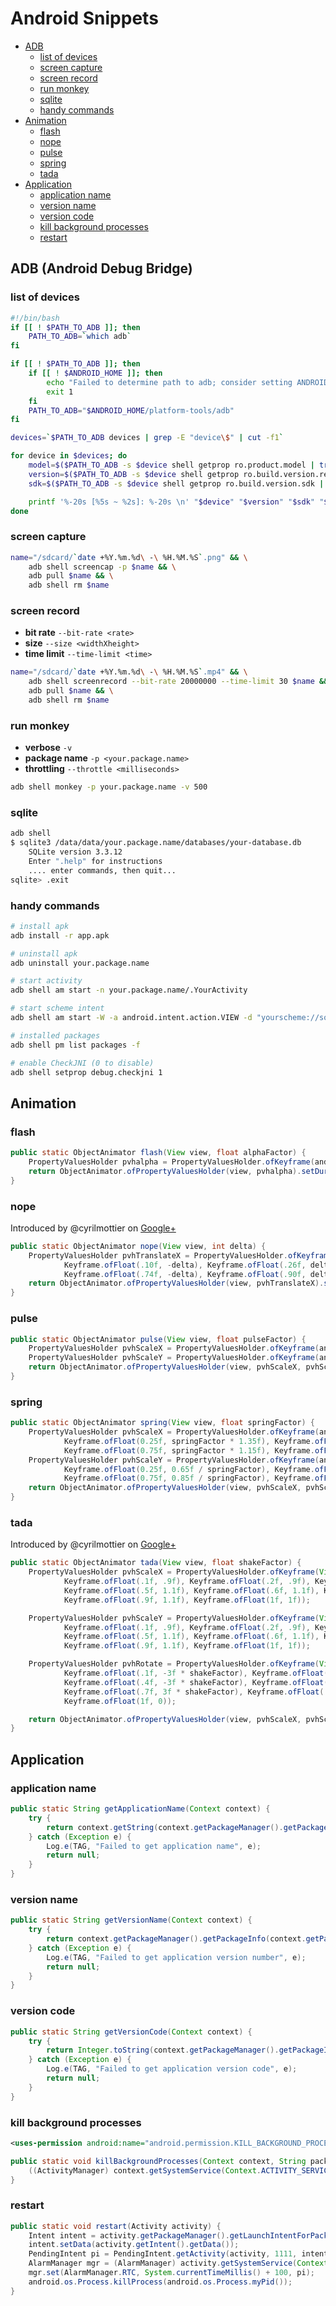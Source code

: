 Android Snippets
================


  * [ADB](#adb-android-debug-bridge)
    * [list of devices](#list-of-devices)
    * [screen capture](#screen-capture)
    * [screen record](#screen-record)
    * [run monkey](#run-monkey)
    * [sqlite](#sqlite)
    * [handy commands](#handy-commands)
  * [Animation](#animation)
    * [flash](#flash)
    * [nope](#nope)
    * [pulse](#pulse)
    * [spring](#spring)
    * [tada](#tada)
  * [Application](#application)
    * [application name](#applicatio-nname)
    * [version name](#version-name)
    * [version code](#version-code)
    * [kill background processes](#kill-background-processes)
    * [restart](#restart)


ADB (Android Debug Bridge)
--------------------------

### list of devices

```bash
#!/bin/bash
if [[ ! $PATH_TO_ADB ]]; then
	PATH_TO_ADB=`which adb`
fi

if [[ ! $PATH_TO_ADB ]]; then
	if [[ ! $ANDROID_HOME ]]; then
		echo "Failed to determine path to adb; consider setting ANDROID_HOME to your SDK directory or PATH_TO_ADB to the path to ADB"
		exit 1
	fi
	PATH_TO_ADB="$ANDROID_HOME/platform-tools/adb"
fi

devices=`$PATH_TO_ADB devices | grep -E "device\$" | cut -f1`

for device in $devices; do
	model=$($PATH_TO_ADB -s $device shell getprop ro.product.model | tr -d '\r')
	version=$($PATH_TO_ADB -s $device shell getprop ro.build.version.release | tr -d '\r')
	sdk=$($PATH_TO_ADB -s $device shell getprop ro.build.version.sdk | tr -d '\r')

	printf '%-20s [%5s ~ %2s]: %-20s \n' "$device" "$version" "$sdk" "$model"
done
```

### screen capture

```bash
name="/sdcard/`date +%Y.%m.%d\ -\ %H.%M.%S`.png" && \
	adb shell screencap -p $name && \
	adb pull $name && \
	adb shell rm $name
```

### screen record

 * **bit rate**  `--bit-rate <rate>`
 * **size**  `--size <widthXheight>`
 * **time limit**  `--time-limit <time>`

```bash
name="/sdcard/`date +%Y.%m.%d\ -\ %H.%M.%S`.mp4" && \
	adb shell screenrecord --bit-rate 20000000 --time-limit 30 $name && \
	adb pull $name && \
	adb shell rm $name
```

### run monkey

 * **verbose**  `-v`
 * **package name**  `-p <your.package.name>`
 * **throttling**  `--throttle <milliseconds>`

```bash
adb shell monkey -p your.package.name -v 500
```

### sqlite

```bash
adb shell
$ sqlite3 /data/data/your.package.name/databases/your-database.db
	SQLite version 3.3.12
	Enter ".help" for instructions
	.... enter commands, then quit...
sqlite> .exit 
```

### handy commands 

```bash
# install apk
adb install -r app.apk

# uninstall apk
adb uninstall your.package.name

# start activity
adb shell am start -n your.package.name/.YourActivity

# start scheme intent
adb shell am start -W -a android.intent.action.VIEW -d "yourscheme://something" your.package.name

# installed packages
adb shell pm list packages -f

# enable CheckJNI (0 to disable)
adb shell setprop debug.checkjni 1
```


Animation
---------

### flash

```java
public static ObjectAnimator flash(View view, float alphaFactor) {
	PropertyValuesHolder pvhalpha = PropertyValuesHolder.ofKeyframe(android.view.View.ALPHA, Keyframe.ofFloat(0f, 1f), Keyframe.ofFloat(.25f, alphaFactor), Keyframe.ofFloat(0.5f, 1f), Keyframe.ofFloat(.75f, alphaFactor), Keyframe.ofFloat(1f, 1f));
	return ObjectAnimator.ofPropertyValuesHolder(view, pvhalpha).setDuration(800);
}
```

### nope

Introduced by @cyrilmottier on [Google+](https://plus.google.com/+CyrilMottier/posts/FABaJhRMCuy)

```java
public static ObjectAnimator nope(View view, int delta) {
    PropertyValuesHolder pvhTranslateX = PropertyValuesHolder.ofKeyframe(View.TRANSLATION_X, Keyframe.ofFloat(0f, 0),
            Keyframe.ofFloat(.10f, -delta), Keyframe.ofFloat(.26f, delta), Keyframe.ofFloat(.42f, -delta), Keyframe.ofFloat(.58f, delta),
            Keyframe.ofFloat(.74f, -delta), Keyframe.ofFloat(.90f, delta), Keyframe.ofFloat(1f, 0f));
    return ObjectAnimator.ofPropertyValuesHolder(view, pvhTranslateX).setDuration(500);
}
```

### pulse

```java
public static ObjectAnimator pulse(View view, float pulseFactor) {
	PropertyValuesHolder pvhScaleX = PropertyValuesHolder.ofKeyframe(android.view.View.SCALE_X, Keyframe.ofFloat(0f, 1f), Keyframe.ofFloat(.5f, pulseFactor * 1f), Keyframe.ofFloat(1f, 1f));
	PropertyValuesHolder pvhScaleY = PropertyValuesHolder.ofKeyframe(android.view.View.SCALE_Y, Keyframe.ofFloat(0f, 1f), Keyframe.ofFloat(.5f, pulseFactor * 1f), Keyframe.ofFloat(1f, 1f));
	return ObjectAnimator.ofPropertyValuesHolder(view, pvhScaleX, pvhScaleY).setDuration(500);
}
```

### spring

```java
public static ObjectAnimator spring(View view, float springFactor) {
	PropertyValuesHolder pvhScaleX = PropertyValuesHolder.ofKeyframe(android.view.View.SCALE_X, Keyframe.ofFloat(0f, 1f),
			Keyframe.ofFloat(0.25f, springFactor * 1.35f), Keyframe.ofFloat(0.5f, 0.65f / springFactor),
			Keyframe.ofFloat(0.75f, springFactor * 1.15f), Keyframe.ofFloat(1f, 1f));
	PropertyValuesHolder pvhScaleY = PropertyValuesHolder.ofKeyframe(android.view.View.SCALE_Y, Keyframe.ofFloat(0f, 1f),
			Keyframe.ofFloat(0.25f, 0.65f / springFactor), Keyframe.ofFloat(0.5f, springFactor * 1.35f),
			Keyframe.ofFloat(0.75f, 0.85f / springFactor), Keyframe.ofFloat(1f, 1f));
	return ObjectAnimator.ofPropertyValuesHolder(view, pvhScaleX, pvhScaleY).setDuration(600);
}
```

### tada

Introduced by @cyrilmottier on [Google+](https://plus.google.com/+CyrilMottier/posts/FABaJhRMCuy)

```java
public static ObjectAnimator tada(View view, float shakeFactor) {
    PropertyValuesHolder pvhScaleX = PropertyValuesHolder.ofKeyframe(View.SCALE_X, Keyframe.ofFloat(0f, 1f),
            Keyframe.ofFloat(.1f, .9f), Keyframe.ofFloat(.2f, .9f), Keyframe.ofFloat(.3f, 1.1f), Keyframe.ofFloat(.4f, 1.1f),
            Keyframe.ofFloat(.5f, 1.1f), Keyframe.ofFloat(.6f, 1.1f), Keyframe.ofFloat(.7f, 1.1f), Keyframe.ofFloat(.8f, 1.1f),
            Keyframe.ofFloat(.9f, 1.1f), Keyframe.ofFloat(1f, 1f));

    PropertyValuesHolder pvhScaleY = PropertyValuesHolder.ofKeyframe(View.SCALE_Y, Keyframe.ofFloat(0f, 1f),
            Keyframe.ofFloat(.1f, .9f), Keyframe.ofFloat(.2f, .9f), Keyframe.ofFloat(.3f, 1.1f), Keyframe.ofFloat(.4f, 1.1f),
            Keyframe.ofFloat(.5f, 1.1f), Keyframe.ofFloat(.6f, 1.1f), Keyframe.ofFloat(.7f, 1.1f), Keyframe.ofFloat(.8f, 1.1f),
            Keyframe.ofFloat(.9f, 1.1f), Keyframe.ofFloat(1f, 1f));

    PropertyValuesHolder pvhRotate = PropertyValuesHolder.ofKeyframe(View.ROTATION, Keyframe.ofFloat(0f, 0f),
            Keyframe.ofFloat(.1f, -3f * shakeFactor), Keyframe.ofFloat(.2f, -3f * shakeFactor), Keyframe.ofFloat(.3f, 3f * shakeFactor),
            Keyframe.ofFloat(.4f, -3f * shakeFactor), Keyframe.ofFloat(.5f, 3f * shakeFactor), Keyframe.ofFloat(.6f, -3f * shakeFactor),
            Keyframe.ofFloat(.7f, 3f * shakeFactor), Keyframe.ofFloat(.8f, -3f * shakeFactor), Keyframe.ofFloat(.9f, 3f * shakeFactor),
            Keyframe.ofFloat(1f, 0));

    return ObjectAnimator.ofPropertyValuesHolder(view, pvhScaleX, pvhScaleY, pvhRotate).setDuration(1000);
}
```

Application
-----------

### application name

```java
public static String getApplicationName(Context context) {
    try {
        return context.getString(context.getPackageManager().getPackageInfo(context.getPackageName(), 0).applicationInfo.labelRes);
    } catch (Exception e) {
        Log.e(TAG, "Failed to get application name", e);
        return null;
    }
}
```

### version name

```java
public static String getVersionName(Context context) {
	try {
		return context.getPackageManager().getPackageInfo(context.getPackageName(), 0).versionName;
	} catch (Exception e) {
		Log.e(TAG, "Failed to get application version number", e);
		return null;
	}
}
```

### version code

```java
public static String getVersionCode(Context context) {
	try {
		return Integer.toString(context.getPackageManager().getPackageInfo(context.getPackageName(), 0).versionCode);
	} catch (Exception e) {
		Log.e(TAG, "Failed to get application version code", e);
		return null;
	}
}
```

### kill background processes

```xml
<uses-permission android:name="android.permission.KILL_BACKGROUND_PROCESSES" />
```

```java
public static void killBackgroundProcesses(Context context, String packageName) {
	((ActivityManager) context.getSystemService(Context.ACTIVITY_SERVICE)).killBackgroundProcesses(packageName);
}
```

### restart

```java
public static void restart(Activity activity) {
	Intent intent = activity.getPackageManager().getLaunchIntentForPackage(activity.getPackageName());
	intent.setData(activity.getIntent().getData());
	PendingIntent pi = PendingIntent.getActivity(activity, 1111, intent, PendingIntent.FLAG_CANCEL_CURRENT);
	AlarmManager mgr = (AlarmManager) activity.getSystemService(Context.ALARM_SERVICE);
	mgr.set(AlarmManager.RTC, System.currentTimeMillis() + 100, pi);
	android.os.Process.killProcess(android.os.Process.myPid());
}
```
